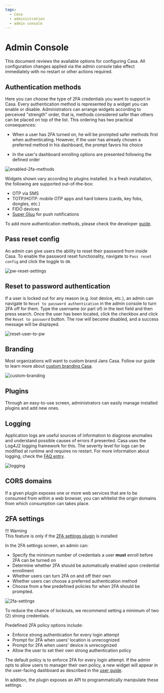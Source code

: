 ```yaml
---
tags:
  - Casa
  - administration
  - admin console
---
```


# Admin Console

This document reviews the available options for configuring Casa. All configuration changes applied via the admin console take effect immediately with no restart or other actions required.

## Authentication methods

Here you can choose the type of 2FA credentials you want to support in Casa. Every authentication method is represented by a widget you can enable or disable. Administrators can arrange widgets according to perceived "strength" order, that is, methods considered safer than others can be placed on top of the list. This ordering has two practical consequences:

- When a user has 2FA turned on, he will be prompted safer methods first when authenticating. However, if the user has already chosen a preferred method in his dashboard, the prompt favors his choice

- In the user's dashboard enrolling options are presented following the defined order

![enabled-2fa-methods](../../assets/casa/admin-console/enabled-2FA-methods.png)

Widgets shown vary according to plugins installed. In a fresh installation, the following are supported out-of-the-box:

- OTP via SMS
- TOTP/HOTP: mobile OTP apps and hard tokens (cards, key fobs, dongles, etc.)
- FIDO devices
- [Super Gluu](https://docs.gluu.org/head/supergluu/) for push notifications 

To add more authentication methods, please check the developer [guide](../developer/add-authn-methods.md).

## Pass reset config

An admin
can give users the ability to reset their password from inside Casa. To enable the password reset functionality,
navigate to `Pass reset config` and click the toggle to `ON`.

![pw-reset-settings](../../assets/casa/admin-console/pw-reset-setting.png)


## Reset to password authentication

If a user is locked out for any reason (e.g. lost device, etc.), an admin can navigate
to `Reset to password authentication` in the admin console to turn 2FA off for them. Type the username (or part of) in
the text field and then press search. Once the user has been located, click the checkbox and click the
`Reset to password` button. The row will become disabled, and a success message will be displayed.

![reset-user-to-pw](../../assets/casa/admin-console/reset-user-to-pw.png)


## Branding

Most organizations will want to custom brand Jans Casa. Follow our guide to learn more
about [custom branding Casa](./custom-branding.md).

![custom-branding](../../assets/casa/admin-console/custom-branding.png)


## Plugins

Through an easy-to-use screen, administrators can easily manage installed plugins and add new ones.


## Logging

Application logs are useful sources of information to diagnose anomalies and understand possible causes of errors
if presented. Casa uses the Log4J2 logging framework for this. The severity level for logs can be modified at runtime
and requires no restart. For more information about logging, check the [FAQ entry](./faq.md#where-are-the-logs).

![logging](../../assets/casa/admin-console/logging.png) 


## CORS domains

If a given plugin exposes one or more web services that are to be consumed from within a web browser, you can whitelist the origin domains from which consumption can takes place.

## 2FA settings

!!! Warning  
    This feature is only if the [2FA settings plugin](../plugins/2fa-settings.md) is installed

In the 2FA settings screen, an admin can:

- Specify the minimum number of credentials a user **must** enroll before 2FA can be turned on
- Determine whether 2FA should be automatically enabled upon credential enrollment
- Whether users can turn 2FA on and off their own
- Whether users can choose a preferred authentication method
- Choose from a few predefined policies for when 2FA should be prompted.

![2fa-settings](../../assets/casa/admin-console/2FA-settings.png)

To reduce the chance of lockouts, we recommend setting a minimum of two (2) strong credentials.

Predefined 2FA policy options include:

- Enforce strong authentication for every login attempt
- Prompt for 2FA when users' location is unrecognized
- Prompt for 2FA when users' device is unrecognized
- Allow the user to set their own strong authentication policy

The default policy is to enforce 2FA for every login attempt. If the admin opts to allow users to manager their own
policy, a new widget will appear in the user-facing dashboard as described in
the [user guide](../user-guide.md#2fa-settings--trusted-devices).

In addition, the plugin exposes an API to programmatically manipulate these settings.
